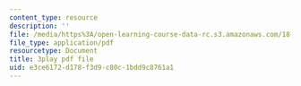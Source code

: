 ```yaml
---
content_type: resource
description: ''
file: /media/https%3A/open-learning-course-data-rc.s3.amazonaws.com/18-03sc-differential-equations-fall-2011/e3ce6172d178f3d9c80c1bdd9c8761a1_sZ2qulI6GEk.pdf
file_type: application/pdf
resourcetype: Document
title: 3play pdf file
uid: e3ce6172-d178-f3d9-c80c-1bdd9c8761a1
---
```

